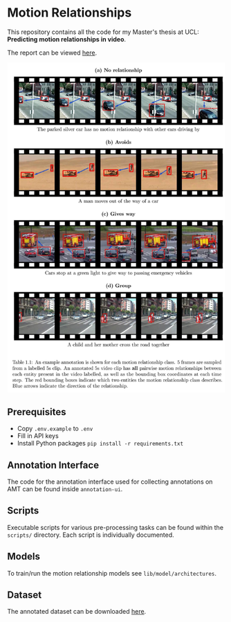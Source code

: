 # Motion Relationships

This repository contains all the code for my Master's thesis at UCL: **Predicting motion relationships in video**.

The report can be viewed [here](https://cdn.galenhan.com/documents/university/thesis/Thesis-Predicting_Motion_Relationships_in_Video.pdf).

![Motion class example](figures/motion-class-examples.jpg)

## Prerequisites

* Copy `.env.example` to `.env`
* Fill in API keys
* Install Python packages `pip install -r requirements.txt`

## Annotation Interface

The code for the annotation interface used for collecting annotations on AMT can be found inside `annotation-ui`.

## Scripts

Executable scripts for various pre-processing tasks can be found within the `scripts/` directory.
Each script is individually documented.

## Models

To train/run the motion relationship models see `lib/model/architectures`.

## Dataset

The annotated dataset can be downloaded [here](https://cdn.galenhan.com/documents/university/thesis/motion-relationship-dataset.zip).